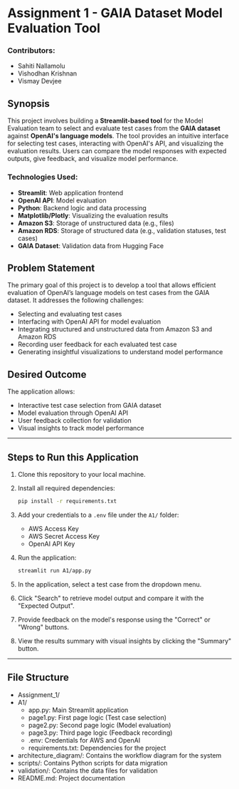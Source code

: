 # Assignment 1 - GAIA Dataset Model Evaluation Tool

### Contributors:
- Sahiti Nallamolu
- Vishodhan Krishnan
- Vismay Devjee

## Synopsis

This project involves building a **Streamlit-based tool** for the Model Evaluation team to select and evaluate test cases from the **GAIA dataset** against **OpenAI's language models**. The tool provides an intuitive interface for selecting test cases, interacting with OpenAI's API, and visualizing the evaluation results. Users can compare the model responses with expected outputs, give feedback, and visualize model performance.

### Technologies Used:
- **Streamlit**: Web application frontend
- **OpenAI API**: Model evaluation
- **Python**: Backend logic and data processing
- **Matplotlib/Plotly**: Visualizing the evaluation results
- **Amazon S3**: Storage of unstructured data (e.g., files)
- **Amazon RDS**: Storage of structured data (e.g., validation statuses, test cases)
- **GAIA Dataset**: Validation data from Hugging Face

## Problem Statement

The primary goal of this project is to develop a tool that allows efficient evaluation of OpenAI’s language models on test cases from the GAIA dataset. It addresses the following challenges:
- Selecting and evaluating test cases
- Interfacing with OpenAI API for model evaluation
- Integrating structured and unstructured data from Amazon S3 and Amazon RDS
- Recording user feedback for each evaluated test case
- Generating insightful visualizations to understand model performance

## Desired Outcome
The application allows:
- Interactive test case selection from GAIA dataset
- Model evaluation through OpenAI API
- User feedback collection for validation
- Visual insights to track model performance

---

## Steps to Run this Application

1. Clone this repository to your local machine.
2. Install all required dependencies:
    ```bash
    pip install -r requirements.txt
    ```
3. Add your credentials to a `.env` file under the `A1/` folder:
   - AWS Access Key
   - AWS Secret Access Key
   - OpenAI API Key

4. Run the application:
    ```bash
    streamlit run A1/app.py
    ```
5. In the application, select a test case from the dropdown menu.
6. Click "Search" to retrieve model output and compare it with the "Expected Output".
7. Provide feedback on the model's response using the "Correct" or "Wrong" buttons.
8. View the results summary with visual insights by clicking the "Summary" button.

---

## File Structure

- Assignment_1/
- A1/
    - app.py: Main Streamlit application
    - page1.py: First page logic (Test case selection)
    - page2.py: Second page logic (Model evaluation)
    - page3.py: Third page logic (Feedback recording)
    - .env: Credentials for AWS and OpenAI
    - requirements.txt: Dependencies for the project
- architecture_diagram/: Contains the workflow diagram for the system
- scripts/: Contains Python scripts for data migration
- validation/: Contains the data files for validation
- README.md: Project documentation


